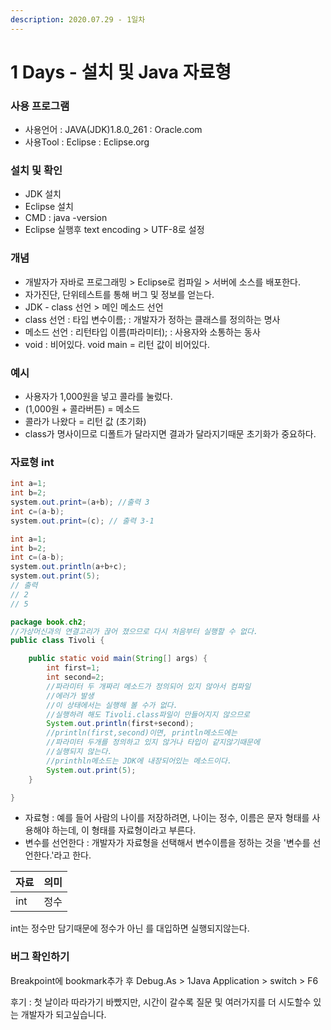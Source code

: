 ```yaml
---
description: 2020.07.29 - 1일차
---
```


# 1 Days - 설치 및 Java 자료형

### 사용 프로그램

* 사용언어 : JAVA\(JDK\)1.8.0\_261 : Oracle.com
* 사용Tool : Eclipse : Eclipse.org

### 설치 및 확인

* JDK 설치
* Eclipse 설치
* CMD : java -version
* Eclipse 실행후 text encoding &gt; UTF-8로 설정

### 개념

* 개발자가 자바로 프로그래밍 &gt; Eclipse로 컴파일 &gt; 서버에 소스를 배포한다.
* 자가진단, 단위테스트를 통해 버그 및 정보를 얻는다.
* JDK - class 선언 &gt; 메인 메소드 선언
* class 선언 : 타입 변수이름;  : 개발자가 정하는 클래스를 정의하는 명사
* 메소드 선언 : 리턴타입 이름\(파라미터\); : 사용자와 소통하는 동사
* void : 비어있다. void main = 리턴 값이 비어있다.

### 예시

* 사용자가 1,000원을 넣고 콜라를 눌렀다.
* \(1,000원 + 콜라버튼\)  = 메소드
* 콜라가 나왔다 = 리턴 값 \(초기화\)
* class가 명사이므로 디폴트가 달라지면 결과가 달라지기때문 초기화가 중요하다.

### 자료형 int

```java
int a=1;
int b=2;
system.out.print=(a+b); //출력 3
int c=(a-b);
system.out.print=(c); // 출력 3-1
```

```java
int a=1;
int b=2;
int c=(a-b);
system.out.println(a+b+c); 
system.out.print(5);
// 출력
// 2
// 5
```

```java
package book.ch2;
//가상머신과의 연결고리가 끊어 졌으므로 다시 처음부터 실행할 수 없다.
public class Tivoli {

	public static void main(String[] args) {
		int first=1;
		int second=2;
		//파라미터 두 개짜리 메소드가 정의되어 있지 않아서 컴파일 
		//에러가 발생
		//이 상태에서는 실행해 볼 수가 없다. 
		//실행하려 해도 Tivoli.class파일이 만들어지지 않으므로
		System.out.println(first+second);
		//println(first,second)이면, println메소드에는 
		//파라미터 두개를 정의하고 있지 않거나 타입이 같지않기때문에 
		//실행되지 않는다.
		//printhln메소드는 JDK에 내장되어있는 메소드이다.
		System.out.print(5);
	}

}

```

* 자료형 : 예를 들어 사람의 나이를 저장하려면, 나이는 정수, 이름은 문자 형태를 사용해야 하는데, 이 형태를 자료형이라고 부른다. 
* 변수를 선언한다 : 개발자가 자료형을 선택해서 변수이름을 정하는 것을 '변수를 선언한다.'라고 한다.

| 자료 | 의미 |
| :--- | :--- |
| int | 정수 |

int는 정수만 담기때문에 정수가 아닌 를 대입하면 실행되지않는다.

### 버그 확인하기

Breakpoint에 bookmark추가 후 Debug.As &gt; 1Java Application &gt; switch &gt; F6

후기 : 첫 날이라 따라가기 바빴지만, 시간이 갈수록 질문 및 여러가지를 더 시도할수 있는 개발자가 되고싶습니다.

